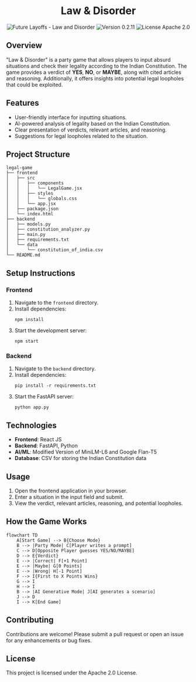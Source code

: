 <h1 align="center">Law & Disorder</h1>

<p align="center">
   <img src="https://img.shields.io/static/v1?label=Future Layoffs&message=Law-and-Disorder&color=white&logo=github" alt="Future Layoffs - Law and Disorder">
   <img src="https://img.shields.io/badge/version-0.2.11-white" alt="Version 0.2.11">
   <img src="https://img.shields.io/badge/License-Apache_2.0-white" alt="License Apache 2.0">
   </a>
</p>

## Overview
"Law & Disorder" is a party game that allows players to input absurd situations and check their legality according to the Indian Constitution. The game provides a verdict of **YES**, **NO**, or **MAYBE**, along with cited articles and reasoning. Additionally, it offers insights into potential legal loopholes that could be exploited.

## Features
- User-friendly interface for inputting situations.
- AI-powered analysis of legality based on the Indian Constitution.
- Clear presentation of verdicts, relevant articles, and reasoning.
- Suggestions for legal loopholes related to the situation.

## Project Structure
```
legal-game
├── frontend
│   ├── src
│   │   ├── components
│   │   │   └── LegalGame.jsx
│   │   ├── styles
│   │   │   └── globals.css
│   │   └── app.jsx
│   ├── package.json
│   └── index.html
├── backend
│   ├── models.py
│   ├── constitution_analyzer.py
│   ├── main.py
│   ├── requirements.txt
│   └── data
│       └── constitution_of_india.csv
└── README.md
```

## Setup Instructions

### Frontend
1. Navigate to the `frontend` directory.
2. Install dependencies:
   ```
   npm install
   ```
3. Start the development server:
   ```
   npm start
   ```

### Backend
1. Navigate to the `backend` directory.
2. Install dependencies:
   ```
   pip install -r requirements.txt
   ```
3. Start the FastAPI server:
   ```
   python app.py
   ```

## Technologies
- **Frontend**: React JS
- **Backend**: FastAPI, Python
- **AI/ML**: Modified Version of MiniLM-L6 and Google Flan-T5
- **Database**: CSV for storing the Indian Constitution data

## Usage
1. Open the frontend application in your browser.
2. Enter a situation in the input field and submit.
3. View the verdict, relevant articles, reasoning, and potential loopholes.

## How the Game Works
```mermaid
flowchart TD
    A[Start Game] --> B{Choose Mode}
    B --> |Party Mode| C[Player writes a prompt]
    C --> D[Opposite Player guesses YES/NO/MAYBE]
    D --> E{Verdict}
    E --> |Correct| F[+1 Point]
    E --> |Maybe| G[0 Points]
    E --> |Wrong| H[-1 Point]
    F --> I{First to X Points Wins}
    G --> I
    H --> I
    B --> |AI Generative Mode| J[AI generates a scenario]
    J --> D
    I --> K[End Game]
```

## Contributing
Contributions are welcome! Please submit a pull request or open an issue for any enhancements or bug fixes.

## License
This project is licensed under the Apache 2.0 License.